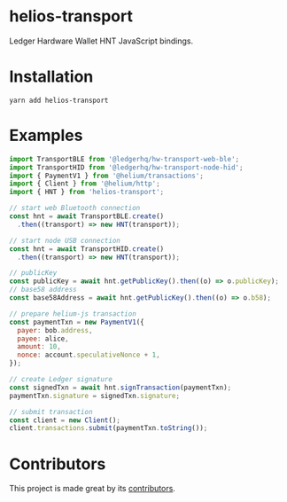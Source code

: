 # helios-transport
Ledger Hardware Wallet HNT JavaScript bindings.

# Installation
`yarn add helios-transport`

# Examples
```javascript
import TransportBLE from '@ledgerhq/hw-transport-web-ble';
import TransportHID from '@ledgerhq/hw-transport-node-hid';
import { PaymentV1 } from '@helium/transactions';
import { Client } from '@helium/http';
import { HNT } from 'helios-transport';

// start web Bluetooth connection
const hnt = await TransportBLE.create()
  .then((transport) => new HNT(transport));

// start node USB connection
const hnt = await TransportHID.create()
  .then((transport) => new HNT(transport));

// publicKey
const publicKey = await hnt.getPublicKey().then((o) => o.publicKey);
// base58 address
const base58Address = await hnt.getPublicKey().then((o) => o.b58);

// prepare helium-js transaction
const paymentTxn = new PaymentV1({
  payer: bob.address,
  payee: alice,
  amount: 10,
  nonce: account.speculativeNonce + 1,
});

// create Ledger signature
const signedTxn = await hnt.signTransaction(paymentTxn);
paymentTxn.signature = signedTxn.signature;

// submit transaction
const client = new Client();
client.transactions.submit(paymentTxn.toString());
```
# Contributors
This project is made great by its [contributors](https://github.com/vulet/helios-transport/graphs/contributors).
